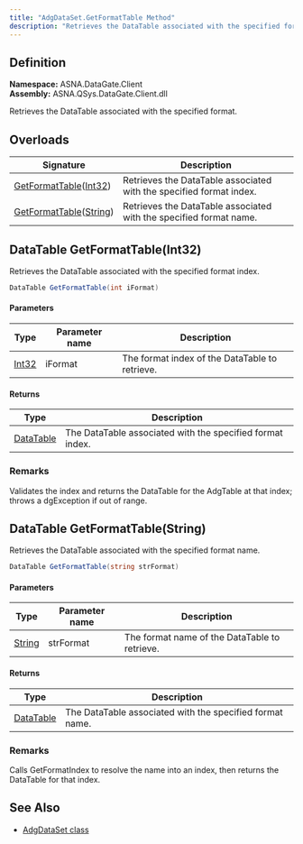 ```yaml
---
title: "AdgDataSet.GetFormatTable Method"
description: "Retrieves the DataTable associated with the specified format index or name."
---
```


## Definition

**Namespace:** ASNA.DataGate.Client  
**Assembly:** ASNA.QSys.DataGate.Client.dll

Retrieves the DataTable associated with the specified format.

## Overloads

| Signature | Description |
| --- | --- |
| [GetFormatTable](#datatable-getformattableint)([Int32](https://docs.microsoft.com/en-us/dotnet/api/system.int32)) | Retrieves the DataTable associated with the specified format index.
| [GetFormatTable](#datatable-getformattablestring)([String](https://docs.microsoft.com/en-us/dotnet/api/system.string)) | Retrieves the DataTable associated with the specified format name.

## DataTable GetFormatTable(Int32)

Retrieves the DataTable associated with the specified format index.

```cs
DataTable GetFormatTable(int iFormat)
```

#### Parameters

| Type | Parameter name | Description |
| --- | --- | --- |
| [Int32](https://docs.microsoft.com/en-us/dotnet/api/system.int32) | iFormat | The format index of the DataTable to retrieve. |

#### Returns

| Type | Description |
| --- | --- |
| [DataTable](https://learn.microsoft.com/en-us/dotnet/api/system.data.datatable.select?view=net-8.0) | The DataTable associated with the specified format index. |

### Remarks
Validates the index and returns the DataTable for the AdgTable at that index; throws a dgException if out of range.

## DataTable GetFormatTable(String)

Retrieves the DataTable associated with the specified format name.

```cs
DataTable GetFormatTable(string strFormat)
```

#### Parameters

| Type | Parameter name | Description |
| --- | --- | --- |
| [String](https://docs.microsoft.com/en-us/dotnet/api/system.string) | strFormat | The format name of the DataTable to retrieve. |

#### Returns

| Type | Description |
| --- | --- |
| [DataTable](https://learn.microsoft.com/en-us/dotnet/api/system.data.datatable.select?view=net-8.0) | The DataTable associated with the specified format name. |

### Remarks
Calls GetFormatIndex to resolve the name into an index, then returns the DataTable for that index.

## See Also
- [AdgDataSet class](adg-data-set.html)
